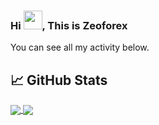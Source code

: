 ### Hi <img src="https://raw.githubusercontent.com/MartinHeinz/MartinHeinz/master/wave.gif" width="30px">, This is Zeoforex


You can see all my activity below.

## &#x1f4c8; GitHub Stats
<a href="https://github.com/Zeoforex/Zeoforex">
  <img align="center" src="https://github-readme-stats.vercel.app/api?username=Zeoforex&show_icons=true&theme=radical" />
</a>
<a href="https://github.com/Zeoforex/Zeoforex">
  <img align="center" src="https://github-readme-stats.vercel.app/api/top-langs/?username=Zeoforex&layout=compact)](https://github.com/anuraghazra/github-readme-stats" />
</a>

<!--
**Zeoforex/Zeoforex** is a ✨ _special_ ✨ repository because its `README.md` (this file) appears on your GitHub profile.


